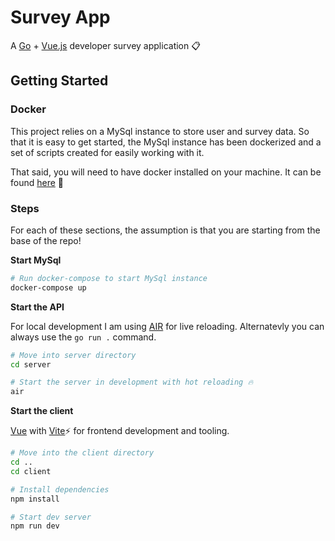 # Survey App

A [Go](https://go.dev/) + [Vue.js](https://vuejs.org/) developer survey application 📋

## Getting Started

### Docker

This project relies on a MySql instance to store user and survey data. So that it is easy to get started, the MySql instance
has been dockerized and a set of scripts created for easily working with it.

That said, you will need to have docker installed on your machine. It can be found [here](https://docs.docker.com/get-docker/) 🦾

### Steps

For each of these sections, the assumption is that you are starting from the base of the repo!

**Start MySql**

```sh
# Run docker-compose to start MySql instance
docker-compose up
```

**Start the API**

For local development I am using [AIR](https://github.com/cosmtrek/air) for live reloading. Alternatevly you can always use the `go run .` command.

```sh
# Move into server directory
cd server

# Start the server in development with hot reloading 🔥
air
```

**Start the client**

[Vue](https://vuejs.org/) with [Vite](https://vitejs.dev/)⚡️ for frontend development and tooling.

```sh
# Move into the client directory
cd ..
cd client

# Install dependencies
npm install

# Start dev server
npm run dev

```
